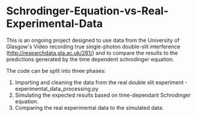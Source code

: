 # Schrodinger-Equation-vs-Real-Experimental-Data

This is an ongoing project designed to use data from the University of Glasgow's Video recording true single-photon double-slit interference (http://researchdata.gla.ac.uk/281/) and to compare the results to the predictions generated by the time dependent schrodinger equation.

The code can be split into three phases:
1) Importing and cleaning the data from the real double slit experiment - experimental_data_processing.py
2) Simulating the expected results based on time-dependant Schrodinger equation.
3) Comparing the real experimental data to the simulated data.
